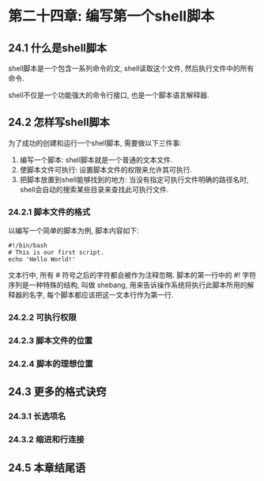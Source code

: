 # 第二十四章: 编写第一个shell脚本 #

## 24.1 什么是shell脚本 ##

shell脚本是一个包含一系列命令的文, shell读取这个文件, 然后执行文件中的所有命令.

shell不仅是一个功能强大的命令行接口, 也是一个脚本语言解释器.

## 24.2 怎样写shell脚本 ##

为了成功的创建和运行一个shell脚本, 需要做以下三件事:

1. 编写一个脚本: shell脚本就是一个普通的文本文件.
2. 使脚本文件可执行: 设置脚本文件的权限来允许其可执行.
3. 把脚本放置到shell能够找到的地方: 当没有指定可执行文件明确的路径名时, shell会自动的搜索某些目录来查找此可执行文件.

### 24.2.1 脚本文件的格式 ###

以编写一个简单的脚本为例, 脚本内容如下:

```
#!/bin/bash
# This is our first script.
echo 'Hello World!'
```

文本行中, 所有 # 符号之后的字符都会被作为注释忽略.
脚本的第一行中的 #! 字符序列是一种特殊的结构, 叫做 shebang, 用来告诉操作系统将执行此脚本所用的解释器的名字, 每个脚本都应该把这一文本行作为第一行.

### 24.2.2 可执行权限 ###

### 24.2.3 脚本文件的位置 ###

### 24.2.4 脚本的理想位置 ###

## 24.3 更多的格式诀窍 ##

### 24.3.1 长选项名 ###

### 24.3.2 缩进和行连接 ###

## 24.5 本章结尾语 ##
